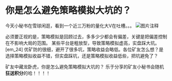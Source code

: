 # 你是怎么避免策略模拟大坑的？

今天小秘书在雪球闲逛，看到一个近三万粉的量化大V在吐槽。。。
![图片注释](http://storage-uqer.datayes.com/564aee87f9f06c4446b4829b/d1b562c2-c8e2-11e7-a6fc-0242ac140002)

必须要正视的是，策略模拟是回顾过去，多多少少都会有偏差，关键是把偏差控制在不影响大局的范围。
某些平台是粗放型，导致策略模拟虚高，实盘踩大坑。[em_24]
优矿防的很细，避开了很多坑，策略收益会略低。各位矿友怎么想？是选择策略模拟收益不错，但实盘踩坑，还是策略模拟收益低些，把坑避免了？

矿友中藏龙卧虎，你是怎么避免策略模拟大坑的？
乐于分享的矿友小秘书会随机**狂送积分**的哈！！！！